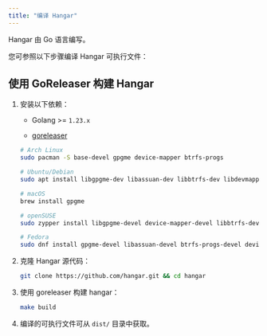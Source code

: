```yaml
---
title: "编译 Hangar"
---
```


Hangar 由 Go 语言编写。

您可参照以下步骤编译 Hangar 可执行文件：

## 使用 GoReleaser 构建 Hangar

1. 安装以下依赖：

    - Golang >= `1.23.x`

    - [goreleaser](https://goreleaser.com)

    ```sh
    # Arch Linux
    sudo pacman -S base-devel gpgme device-mapper btrfs-progs

    # Ubuntu/Debian
    sudo apt install libgpgme-dev libassuan-dev libbtrfs-dev libdevmapper-dev pkg-config gcc

    # macOS
    brew install gpgme

    # openSUSE
    sudo zypper install libgpgme-devel device-mapper-devel libbtrfs-devel glib2-devel

    # Fedora
    sudo dnf install gpgme-devel libassuan-devel btrfs-progs-devel device-mapper-devel
    ```

1. 克隆 Hangar 源代码：

    ```bash
    git clone https://github.com/hangar.git && cd hangar
    ```

1. 使用 goreleaser 构建 hangar：

    ```bash
    make build
    ```

1. 编译的可执行文件可从 `dist/` 目录中获取。
